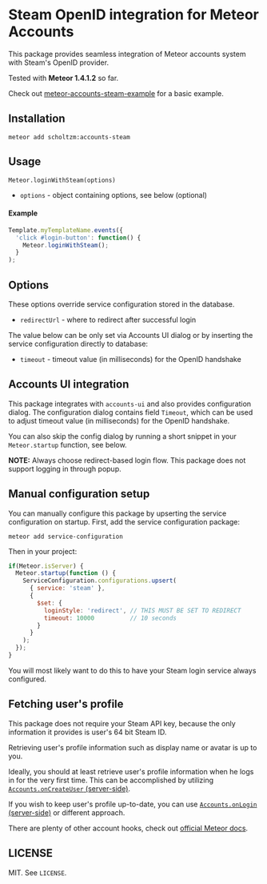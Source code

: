# Steam OpenID integration for Meteor Accounts

This package provides seamless integration of Meteor accounts system with Steam's OpenID provider.

Tested with **Meteor 1.4.1.2** so far.

Check out [meteor-accounts-steam-example](https://github.com/scholtzm/meteor-accounts-steam-example) for a basic example.

## Installation

`meteor add scholtzm:accounts-steam`

## Usage

`Meteor.loginWithSteam(options)`
* `options` - object containing options, see below (optional)

#### Example

```js
Template.myTemplateName.events({
  'click #login-button': function() {
    Meteor.loginWithSteam();
  }
);
```

## Options

These options override service configuration stored in the database.

* `redirectUrl` - where to redirect after successful login

The value below can be only set via Accounts UI dialog or by inserting the service configuration directly to database:

* `timeout` - timeout value (in milliseconds) for the OpenID handshake

## Accounts UI integration

This package integrates with `accounts-ui` and also provides configuration dialog. The configuration dialog contains field `Timeout`, which can be used to adjust timeout value (in milliseconds) for the OpenID handshake.

You can also skip the config dialog by running a short snippet in your `Meteor.startup` function, see below.

**NOTE:** Always choose redirect-based login flow. This package does not support logging in through popup.

## Manual configuration setup

You can manually configure this package by upserting the service configuration on startup. First, add the service configuration package:

`meteor add service-configuration`

Then in your project:

```js
if(Meteor.isServer) {
  Meteor.startup(function () {
    ServiceConfiguration.configurations.upsert(
      { service: 'steam' },
      {
        $set: {
          loginStyle: 'redirect', // THIS MUST BE SET TO REDIRECT
          timeout: 10000          // 10 seconds
        }
      }
    );
  });
}
```

You will most likely want to do this to have your Steam login service always configured.

## Fetching user's profile

This package does not require your Steam API key, because the only information it provides is user's 64 bit Steam ID.

Retrieving user's profile information such as display name or avatar is up to you.

Ideally, you should at least retrieve user's profile information when he logs in for the very first time. This can be accomplished by utilizing [`Accounts.onCreateUser` (server-side)](http://docs.meteor.com/#/full/accounts_oncreateuser).

If you wish to keep user's profile up-to-date, you can use [`Accounts.onLogin` (server-side)](http://docs.meteor.com/#/full/accounts_onlogin) or different approach.

There are plenty of other account hooks, check out [official Meteor docs](https://docs.meteor.com/).

## LICENSE

MIT. See `LICENSE`.
